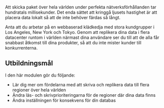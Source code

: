 Att skicka paket över hela världen under perfekta nätverksförhållanden tar hundratals millisekunder. Det enda sättet att kringgå ljusets hastighet är att placera data lokalt så att de inte behöver färdas så långt.

Anta att du arbetar på en webbaserad klädkedja med stora kundgrupper i Los Angeles, New York och Tokyo. Genom att replikera dina data i flera datacenter runtom i världen närmast dina användare ser du till att de alla får snabbast åtkomst till dina produkter, så att du inte mister kunder till konkurrenterna.

## <a name="learning-objective"></a>Utbildningsmål

I den här modulen gör du följande:

* Lär dig mer om fördelarna med att skriva och replikera data till flera regioner över hela världen
* Ändra läs- och skrivprioriteringarna för de regioner där dina data finns
* Ändra inställningen för konsekvens för din databas
